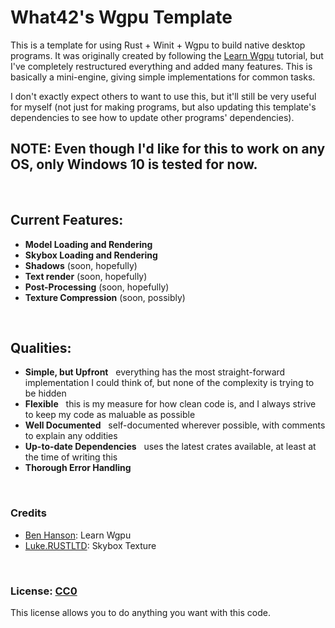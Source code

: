 # What42's Wgpu Template

This is a template for using Rust + Winit + Wgpu to build native desktop programs. It was originally created by following the [Learn Wgpu](https://sotrh.github.io/learn-wgpu/) tutorial, but I've completely restructured everything and added many features. This is basically a mini-engine, giving simple implementations for common tasks.

I don't exactly expect others to want to use this, but it'll still be very useful for myself (not just for making programs, but also updating this template's dependencies to see how to update other programs' dependencies).

## NOTE: Even though I'd like for this to work on any OS, only Windows 10 is tested for now.

<br>

## Current Features:

- **Model Loading and Rendering**
- **Skybox Loading and Rendering**
- **Shadows** (soon, hopefully)
- **Text render** (soon, hopefully)
- **Post-Processing** (soon, hopefully)
- **Texture Compression** (soon, possibly)

<br>

## Qualities:

- **Simple, but Upfront** &nbsp; everything has the most straight-forward implementation I could think of, but none of the complexity is trying to be hidden
- **Flexible** &nbsp; this is my measure for how clean code is, and I always strive to keep my code as maluable as possible
- **Well Documented** &nbsp; self-documented wherever possible, with comments to explain any oddities
- **Up-to-date Dependencies** &nbsp; uses the latest crates available, at least at the time of writing this
- **Thorough Error Handling**

<br>

### Credits

- [Ben Hanson](https://github.com/sotrh): Learn Wgpu
- [Luke.RUSTLTD](https://opengameart.org/users/lukerustltd): Skybox Texture

<br>

### License: [CC0](LICENSE)

This license allows you to do anything you want with this code.
